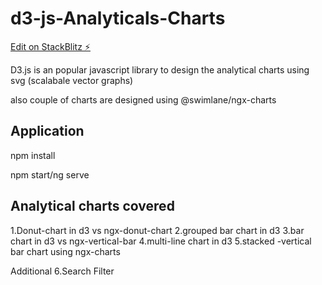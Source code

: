 # d3-js-Analyticals-Charts

[Edit on StackBlitz ⚡️](https://stackblitz.com/edit/angular-r15-k3u3uw)


D3.js is an popular javascript library to design the analytical charts using svg (scalabale vector graphs)

also couple of  charts are designed using @swimlane/ngx-charts

Application
-------------

npm install

npm start/ng serve


Analytical charts covered
--------------
1.Donut-chart in d3 vs ngx-donut-chart
2.grouped bar chart in d3
3.bar chart in d3 vs ngx-vertical-bar
4.multi-line chart in d3
5.stacked -vertical bar chart using ngx-charts


Additional
6.Search Filter

